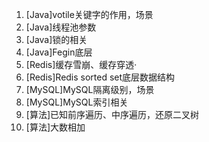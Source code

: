 1. [Java]votile关键字的作用，场景
2. [Java]线程池参数
3. [Java]锁的相关
4. [Java]Fegin底层
5. [Redis]缓存雪崩、缓存穿透·
6. [Redis]Redis sorted set底层数据结构
7. [MySQL]MySQL隔离级别，场景
8. [MySQL]MySQL索引相关
9.  [算法]已知前序遍历、中序遍历，还原二叉树
10. [算法]大数相加